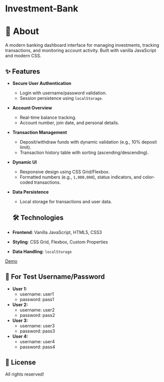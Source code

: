 # Investment-Bank

# 🏦 About
A modern banking dashboard interface for managing investments, tracking transactions, and monitoring account activity. Built with vanilla JavaScript and modern CSS.

## ✨ Features
- **Secure User Authentication**  
  - Login with username/password validation.  
  - Session persistence using `localStorage`.  
- **Account Overview**  
  - Real-time balance tracking.  
  - Account number, join date, and personal details.  
- **Transaction Management**  
  - Deposit/withdraw funds with dynamic validation (e.g., 10% deposit limit).  
  - Transaction history table with sorting (ascending/descending).  
- **Dynamic UI**  
  - Responsive design using CSS Grid/Flexbox.  
  - Formatted numbers (e.g., `1,000,000`), status indicators, and color-coded transactions.  
- **Data Persistence**  
  - Local storage for transactions and user data.

  ## 🛠️ Technologies  
- **Frontend**: Vanilla JavaScript, HTML5, CSS3  
- **Styling**: CSS Grid, Flexbox, Custom Properties  
- **Data Handling**: `localStorage`

[Demo](https://investment-bank.vercel.app/)

## 🚀 For Test Username/Password
- **User 1:**
  - username: user1
  - password: pass1
- **User 2:**
  - username: user2
  - password: pass2
- **User 3:**
  - username: user3
  - password: pass3
- **User 4:**
  - username: user4
  - password: pass4

## 📝 License
All rights reserved!